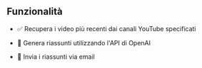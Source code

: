 ## Funzionalità

- ✅ Recupera i video più recenti dai canali YouTube specificati<br>

- 🤖 Genera riassunti utilizzando l'API di OpenAI<br>

- 📧 Invia i riassunti via email <br>
